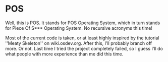 # POS
Well, this is POS. It stands for POS Operating System, which in turn stands
for Piece Of S*** Operating System. No recursive acronyms this time!

Most of the current code is taken, or at least highly inspired by the tutorial
''Meaty Skeleton'' on wiki.osdev.org. After this, I'll probably branch off more.
Or not. Last time I tried the project completely failed, so I guess I'll do what
people with more experience than me did this time.

